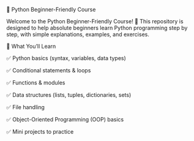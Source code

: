🐍 Python Beginner-Friendly Course

Welcome to the Python Beginner-Friendly Course! 🚀
This repository is designed to help absolute beginners learn Python programming step by step, with simple explanations, examples, and exercises.

📖 What You’ll Learn

✅ Python basics (syntax, variables, data types)

✅ Conditional statements & loops

✅ Functions & modules

✅ Data structures (lists, tuples, dictionaries, sets)

✅ File handling

✅ Object-Oriented Programming (OOP) basics

✅ Mini projects to practice
